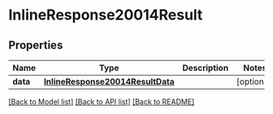 # InlineResponse20014Result

## Properties
Name | Type | Description | Notes
------------ | ------------- | ------------- | -------------
**data** | [**InlineResponse20014ResultData**](InlineResponse20014ResultData.md) |  | [optional] 

[[Back to Model list]](../README.md#documentation-for-models) [[Back to API list]](../README.md#documentation-for-api-endpoints) [[Back to README]](../README.md)


